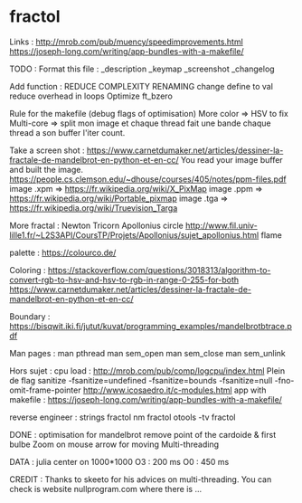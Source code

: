 # fractol
Links :
http://mrob.com/pub/muency/speedimprovements.html
https://joseph-long.com/writing/app-bundles-with-a-makefile/

TODO :
Format this file :
_description
_keymap
_screenshot
_changelog

Add function :
REDUCE COMPLEXITY
RENAMING
change define to val reduce overhead in loops
Optimize ft_bzero

Rule for the makefile (debug flags of optimisation)
More color  => HSV to fix
Multi-core  => split mon image et chaque thread fait une bande
chaque thread a son buffer l'iter count.

Take a screen shot :
https://www.carnetdumaker.net/articles/dessiner-la-fractale-de-mandelbrot-en-python-et-en-cc/
You read your image buffer and built the image.
https://people.cs.clemson.edu/~dhouse/courses/405/notes/ppm-files.pdf
image .xpm   => https://fr.wikipedia.org/wiki/X_PixMap
image .ppm  => https://fr.wikipedia.org/wiki/Portable_pixmap
image .tga  => https://fr.wikipedia.org/wiki/Truevision_Targa

More fractal :
Newton
Tricorn
Apollonius circle
http://www.fil.univ-lille1.fr/~L2S3API/CoursTP/Projets/Apollonius/sujet_apollonius.html
flame

palette :
https://colourco.de/

Coloring :
https://stackoverflow.com/questions/3018313/algorithm-to-convert-rgb-to-hsv-and-hsv-to-rgb-in-range-0-255-for-both
https://www.carnetdumaker.net/articles/dessiner-la-fractale-de-mandelbrot-en-python-et-en-cc/

Boundary :
https://bisqwit.iki.fi/jutut/kuvat/programming_examples/mandelbrotbtrace.pdf

Man pages :
man pthread
man sem_open
man sem_close
man sem_unlink

Hors sujet :
cpu load : http://mrob.com/pub/comp/logcpu/index.html
Plein de flag sanitize
 -fsanitize=undefined -fsanitize=bounds -fsanitize=null -fno-omit-frame-pointer
http://www.icosaedro.it/c-modules.html
app with makefile :
https://joseph-long.com/writing/app-bundles-with-a-makefile/

reverse engineer :
strings fractol
nm fractol
otools -tv fractol

DONE :
optimisation for mandelbrot remove point of the cardoide & first bulbe
Zoom on mouse
arrow for moving
Multi-threading

DATA :
julia center on 1000*1000
O3 : 200 ms
O0 : 450 ms

CREDIT :
Thanks to skeeto for his advices on multi-threading.
You can check is website nullprogram.com where there is ...